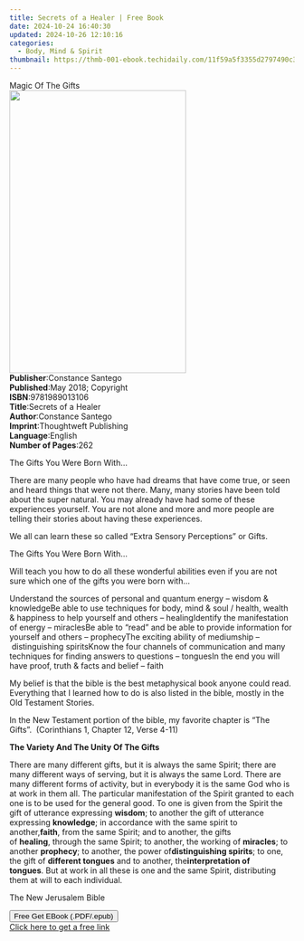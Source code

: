 ```yaml
---
title: Secrets of a Healer | Free Book
date: 2024-10-24 16:40:30
updated: 2024-10-26 12:10:16
categories:
  - Body, Mind & Spirit
thumbnail: https://thmb-001-ebook.techidaily.com/11f59a5f3355d2797490c3c17411bf2de4883f264f8c5ca751da7620aa1e7193.jpg
---
```

<main id="book-container">
  <div class="flex flex-col">
    <div class="book-brief flex-1 py-6 px-4 sm:p-6 md:py-10 md:px-8">
      <!-- brief-->
      <div class="book-brief-main">Magic Of The Gifts</div>
    </div>
    <div
      class="book-meta-info flex-1 grid gap-4 col-start-1 col-end-3 row-start-1 sm:mb-6 sm:grid-cols-4 lg:gap-6 lg:col-start-2 lg:row-end-6 lg:row-span-6 lg:mb-0"
    >
      <div
        class="book-meta-info-left place-content-center mt-4 p-4 text-sm leading-6 col-start-2 col-span-2 dark:text-slate-400"
      >
        <img
          class="w-full h-500 object-cover rounded-lg sm:h-255 sm:col-span-2 lg:col-span-full"
          src="https://img-001-ebook.techidaily.com/a90811b20817d647e25aef6b5fbc6de2a2be5f1357fa7afc0208bed65aaf0278.jpg"
          alt=""
          width="312"
          height="500"
        />
      </div>
      <div
        class="book-meta-info-right mt-2 col-start-1 row-start-2 col-span-3 self-center"
      >
        <!-- meta data  -->
        <div class="flex flex-col px-4 md:px-8">
          <div class="flex-1">
            <strong>Publisher</strong>:<span class="px-2"
              >Constance Santego</span
            >
          </div>
          <div class="flex-1">
            <strong>Published</strong>:<span class="px-2"
              >May 2018; Copyright</span
            >
          </div>
          <div class="flex-1">
            <strong>ISBN</strong>:<span class="px-2">9781989013106</span>
          </div>
          <div class="flex-1">
            <strong>Title</strong>:<span class="px-2">Secrets of a Healer</span>
          </div>
          <div class="flex-1">
            <strong>Author</strong>:<span class="px-2">Constance Santego</span>
          </div>
          <div class="flex-1">
            <strong>Imprint</strong>:<span class="px-2"
              >Thoughtweft Publishing</span
            >
          </div>
          <div class="flex-1">
            <strong>Language</strong>:<span class="px-2">English</span>
          </div>
          <div class="flex-1">
            <strong>Number of Pages</strong>:<span class="px-2">262</span>
          </div>
        </div>
      </div>
    </div>
    <div class="book-description flex-1 py-6 px-4 sm:p-6 md:py-10 md:px-8">
      <div class="book-description-main">
        <div accordion-content="" id="description">
          <p>The Gifts You Were Born With…</p>
          <p>
            There are many people who have had dreams that have come true, or
            seen and heard things that were not there. Many, many stories have
            been told about the super natural. You may already have had some of
            these experiences yourself. You are not alone and more and more
            people are telling their stories about having these experiences.
          </p>
          <p>
            We all can learn these so called “Extra Sensory Perceptions” or
            Gifts.
          </p>
          <p>The Gifts You Were Born With…</p>
          <p>
            Will teach you how to do all these wonderful abilities even if you
            are not sure which one of the gifts you were born with…
          </p>
          Understand the sources of personal and quantum energy –&nbsp;wisdom
          &amp; knowledgeBe able to use techniques for body, mind &amp; soul /
          health, wealth &amp; happiness to help yourself and others
          –&nbsp;healingIdentify the manifestation of energy –&nbsp;miraclesBe
          able to “read” and be able to provide information for yourself and
          others –&nbsp;prophecyThe exciting ability of mediumship
          –&nbsp;distinguishing spiritsKnow the four channels of communication
          and many techniques for finding answers to questions –&nbsp;tonguesIn
          the end you will have proof, truth &amp; facts and belief –&nbsp;faith
          <p>
            My belief is that the bible is the best metaphysical book anyone
            could read. Everything that I learned how to do is also listed in
            the bible, mostly in the Old Testament Stories.
          </p>
          <p>
            In the New Testament portion of the bible, my favorite chapter
            is&nbsp;“The Gifts”.&nbsp; (Corinthians 1, Chapter 12, Verse 4-11)
          </p>
          <p><strong>The Variety And The Unity Of The Gifts</strong></p>
          <p>
            There are many different gifts, but it is always the same Spirit;
            there are many different ways of serving, but it is always the same
            Lord. There are many different forms of activity, but in everybody
            it is the same God who is at work in them all. The particular
            manifestation of the Spirit granted to each one is to be used for
            the general good. To one is given from the Spirit the gift of
            utterance expressing&nbsp;<span><strong>wisdom</strong></span
            >; to another the gift of utterance expressing&nbsp;<span
              ><strong>knowledge</strong></span
            >; in accordance with the same spirit to another,<span
              ><strong>faith</strong>,</span
            >&nbsp;from the same Spirit; and to another, the gifts of&nbsp;<span
              ><strong>healing</strong>,</span
            >&nbsp;through the same Spirit; to another, the working
            of&nbsp;<span><strong>miracles</strong>;</span>&nbsp;to
            another&nbsp;<span><strong>prophecy</strong></span
            >; to another, the power of<span
              ><strong>distinguishing spirits</strong>;</span
            >&nbsp;to one, the gift of&nbsp;<span
              ><strong>different tongues</strong>&nbsp;</span
            >and to another, the<span
              ><strong>interpretation of tongues</strong>.</span
            >&nbsp;But at work in all these is one and the same Spirit,
            distributing them at will to each
            individual.&nbsp;&nbsp;&nbsp;&nbsp;&nbsp;&nbsp;&nbsp;&nbsp;&nbsp;&nbsp;&nbsp;&nbsp;&nbsp;&nbsp;&nbsp;&nbsp;&nbsp;&nbsp;&nbsp;&nbsp;&nbsp;&nbsp;&nbsp;&nbsp;&nbsp;&nbsp;&nbsp;&nbsp;&nbsp;&nbsp;&nbsp;&nbsp;&nbsp;&nbsp;&nbsp;&nbsp;&nbsp;&nbsp;&nbsp;&nbsp;&nbsp;&nbsp;&nbsp;&nbsp;&nbsp;&nbsp;&nbsp;&nbsp;&nbsp;&nbsp;&nbsp;&nbsp;&nbsp;&nbsp;&nbsp;&nbsp;&nbsp;&nbsp;&nbsp;
          </p>
          <p>The New Jerusalem Bible</p>
        </div>
        <div class="accordion-fader"></div>
      </div>
    </div>
    <div class="book-excerpts flex-1 py-6 px-4 sm:p-6 md:py-10 md:px-8"></div>
    <div
      class="book-about-author flex-1 py-6 px-4 sm:p-6 md:py-10 md:px-8"
    ></div>
    <div class="book-free-get flex-1 py-6 px-4 sm:p-6 md:py-10 md:px-8">
      <button
        id="btn-free-get"
        class="bg-blue-500 hover:bg-blue-700 text-white font-bold py-2 px-4 rounded"
      >
        Free Get EBook (.PDF/.epub)
      </button>
      <div id="countdown-display" class="px-2 text-lg mt-2"></div>
      <a
        id="free-link"
        class="hidden bg-blue-500 hover:bg-blue-700 text-white font-bold py-2 px-4 rounded"
        href="https://www.ebooks.com/en-us/book/209860685/secrets-of-a-healer/constance-santego/"
        target="_blank"
        >Click here to get a free link</a
      >
    </div>
    <script>
      let countdownTime = 0;
      let countdownInterval = null;
      document
        .getElementById('btn-free-get')
        .addEventListener('click', startCountdown);
      function startCountdown() {
        countdownTime = new Date().getTime() + 60000 * 3;
        countdownInterval = setInterval(updateCountdown, 1000);
        document.getElementById('btn-free-get').disabled = true;
        document
          .getElementById('btn-free-get')
          .classList.add('bg-gray-500', 'cursor-not-allowed');
      }
      function updateCountdown() {
        let currentTime = new Date().getTime();
        let timeLeft = countdownTime - currentTime;
        let secondsLeft = Math.floor(timeLeft / 1000);
        document.getElementById('countdown-display').innerHTML =
          `Remaining time: ${secondsLeft} seconds.`;
        if (secondsLeft <= 0) {
          clearInterval(countdownInterval);
          document.getElementById('btn-free-get').classList.add('hidden');
          document.getElementById('free-link').classList.remove('hidden');
          document.getElementById('countdown-display').innerHTML = '';
        }
      }
    </script>
  </div>
</main>
